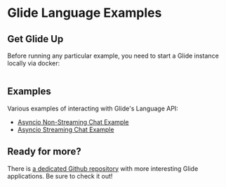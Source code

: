 # Glide Language Examples

## Get Glide Up

Before running any particular example, you need to start a Glide instance locally via docker:

```bash

```

## Examples

Various examples of interacting with Glide's Language API:

- [Asyncio Non-Streaming Chat Example](https://github.com/EinStack/glide-python/blob/main/examples/lang/chat_async.py)
- [Asyncio Streaming Chat Example](https://github.com/EinStack/glide-python/blob/main/examples/lang/chat_stream_async.py)

## Ready for more?

There is [a dedicated Github repository](https://github.com/EinStack/glide-demo) with more interesting Glide applications.
Be sure to check it out!
